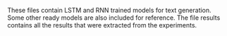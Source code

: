These files contain LSTM and RNN trained models for text generation. Some other ready models are also included for reference.
The file results contains all the results that were extracted from the experiments. 
